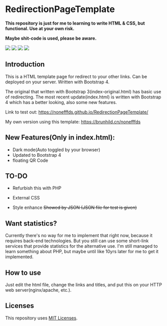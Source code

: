 # RedirectionPageTemplate

**This repository is just for me to learning to write HTML & CSS, but functional. Use at your own risk.**

**Maybe shit-code is used, please be aware.**

![](https://img.shields.io/badge/Yet-Functional-success)
![](https://img.shields.io/badge/Shit--Code-Aware-red)
![](https://img.shields.io/badge/Build-Success-success)
![](https://img.shields.io/badge/Using-Bootstrap%204-informational)

## Introduction

This is a HTML template page for redirect to your other links. 
Can be deployed on your server. 
Written with Bootstrap 4.

The original that written with Bootstrap 3(index-original.html) has basic use of redirecting.
The most recent update(index.html) is written with Bootstrap 4 which has a better looking, also some new features.

Link to test out: https://nonefffds.github.io/RedirectionPageTemplate/

My own version using this template: https://brunhild.cn/nonefffds

## New Features(Only in index.html):

* Dark mode(Auto toggled by your browser)
* Updated to Bootstrap 4
* floating QR Code

## TO-DO

* Refurbish this with PHP


* External CSS
* Style enhance
 ~~Showed by JSON (JSON file for test is given)~~

## Want statistics?

Currently there's no way for me to implement that right now, because it requires back-end technologies.
But you still can use some short-link services that provide statistics for the alternative use.
I'm still managed to learn something about PHP, but maybe until like 10yrs later for me to get it implemented.

## How to use

Just edit the html file, change the links and titles, and put this on your HTTP web server(nginx/apache, etc.).

## Licenses

This repository uses [MIT Licenses](https://github.com/nonefffds/RedirectionPageTemplate/blob/master/LICENSE).
